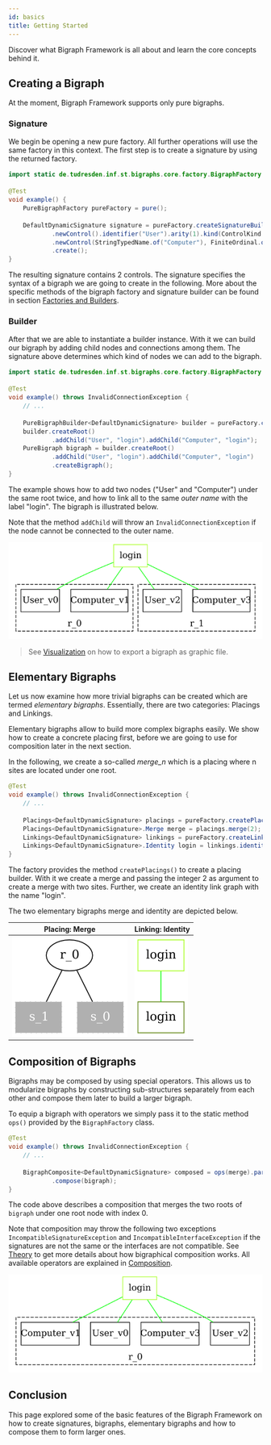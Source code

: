 ```yaml
---
id: basics
title: Getting Started
---
```


Discover what Bigraph Framework is all about and learn the core concepts behind it.

## Creating a Bigraph

At the moment, Bigraph Framework supports only pure bigraphs.

### Signature
We begin be opening a new pure factory.
All further operations will use the same factory in this context.
The first step is to create a signature by using the returned factory.
```java
import static de.tudresden.inf.st.bigraphs.core.factory.BigraphFactory.*;

@Test
void example() {
    PureBigraphFactory pureFactory = pure();

    DefaultDynamicSignature signature = pureFactory.createSignatureBuilder()
            .newControl().identifier("User").arity(1).kind(ControlKind.ATOMIC).assign()
            .newControl(StringTypedName.of("Computer"), FiniteOrdinal.ofInteger(2)).assign()
            .create();
}
```

The resulting signature contains 2 controls. The signature specifies the
syntax of a bigraph we are going to create in the following.
More about the specific methods of the bigraph factory and signature builder
can be found in section [Factories and Builders](./advanced/factories-and-builders).

### Builder

After that we are able to instantiate a builder instance.
With it we can build our bigraph by adding child nodes and connections among them.
The signature above determines which kind of nodes we can add to the bigraph.

```java
import static de.tudresden.inf.st.bigraphs.core.factory.BigraphFactory.*;

@Test
void example() throws InvalidConnectionException {
    // ...

    PureBigraphBuilder<DefaultDynamicSignature> builder = pureFactory.createBigraphBuilder(signature);
    builder.createRoot()
            .addChild("User", "login").addChild("Computer", "login");
    PureBigraph bigraph = builder.createRoot()
            .addChild("User", "login").addChild("Computer", "login")
            .createBigraph();
}
```
The example shows how to add two nodes ("User" and "Computer") under the same root twice,
and how to link all to the same _outer name_ with the label "login". The bigraph is illustrated below.

Note that the method `addChild` will throw an `InvalidConnectionException`
if the node cannot be connected to the outer name.



![basic-example-bigraph](assets/basics/basic-bigraph.png)

> See [Visualization](visualization) on how to export a bigraph
> as graphic file.


## Elementary Bigraphs

Let us now examine how more trivial bigraphs can be created which are
termed _elementary bigraphs_. Essentially, there are two categories:
Placings and Linkings.

Elementary bigraphs allow to build more complex bigraphs easily.
We show how to create a concrete placing first, before we are going to use
for composition later in the next section.

<!--Note on equality: Object equality at the instance level is not to be compared-->
<!--with mathematical equality of bigraphs. This is also know as bigraph isomorphism problem.-->

In the following, we create a so-called _merge_n_ which is a placing where
n sites are located under one root.

```java
@Test
void example() throws InvalidConnectionException {
    // ...

    Placings<DefaultDynamicSignature> placings = pureFactory.createPlacings(signature);
    Placings<DefaultDynamicSignature>.Merge merge = placings.merge(2);
    Linkings<DefaultDynamicSignature> linkings = pureFactory.createLinkings(signature);
    Linkings<DefaultDynamicSignature>.Identity login = linkings.identity(StringTypedName.of("login"));
}
```

The factory provides the method `createPlacings()` to create a placing builder.
With it we create a merge and passing the integer 2 as argument to create a merge
with two sites.
Further, we create an identity link graph with the name "login".

The two elementary bigraphs merge and identity are depicted below.

|Placing: Merge | Linking: Identity |
|---|---|
| ![basic-merge-bigraph](assets/basics/basic-merge-bigraph.png) | ![basic-identity-bigraph](assets/basics/basic-identity-bigraph.png)  |


## Composition of Bigraphs

Bigraphs may be composed by using special operators. This allows us to
modularize bigraphs by constructing sub-structures separately from each other
and compose them later to build a larger bigraph.

To equip a bigraph with operators we simply pass it to the static method
`ops()` provided by the `BigraphFactory` class.

```java
@Test
void example() throws InvalidConnectionException {
    // ...

    BigraphComposite<DefaultDynamicSignature> composed = ops(merge).parallelProduct(login)
            .compose(bigraph);
}
```
The code above describes a composition that merges the two roots of `bigraph`
under one root node with index 0.

Note that composition may throw the following two exceptions `IncompatibleSignatureException` and `IncompatibleInterfaceException`
if the signatures are not the same or the interfaces are not compatible.
See [Theory](./advanced/theory) to get more details about how bigraphical
composition works. All available operators are explained in [Composition](composition).

![composed-bigraph](assets/basics/composed.png)

## Conclusion

This page explored some of the basic features of the Bigraph Framework
on how to create signatures, bigraphs, elementary bigraphs and how to compose them to
form larger ones.